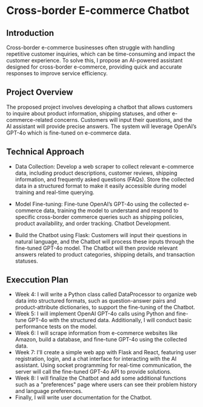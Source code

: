 # Cross-border E-commerce Chatbot

## Introduction
Cross-border e-commerce businesses often struggle with handling repetitive customer inquiries, which can be time-consuming and impact the customer experience. To solve this, I propose an AI-powered assistant designed for cross-border e-commerce, providing quick and accurate responses to improve service efficiency.

## Project Overview
The proposed project involves developing a chatbot that allows customers to inquire about product information, shipping statuses, and other e-commerce-related concerns. Customers will input their questions, and the AI assistant will provide precise answers. The system will leverage OpenAI’s GPT-4o which is fine-tuned on e-commerce data.

## Technical Approach
   * Data Collection: Develop a web scraper to collect relevant e-commerce data, including product descriptions, customer reviews, shipping information, and frequently asked questions (FAQs).
Store the collected data in a structured format to make it easily accessible during model training and real-time querying.
   
   * Model Fine-tuning: Fine-tune OpenAI’s GPT-4o using the collected e-commerce data, training the model to understand and respond to specific cross-border commerce queries such as shipping policies, product availability, and order tracking.
Chatbot Development. 
   * Build the Chatbot using Flask: Customers will input their questions in natural language, and the Chatbot will process these inputs through the fine-tuned GPT-4o model. 
The Chatbot will then provide relevant answers related to product categories, shipping details, and transaction statuses. 
   
## Execcution Plan
* Week 4: I will write a Python class called DataProcessor to organize web data into structured formats, such as question-answer pairs and product-attribute dictionaries, to support the fine-tuning of the Chatbot.
* Week 5: I will implement OpenAI GPT-4o calls using Python and fine-tune GPT-4o with the structured data. Additionally, I will conduct basic performance tests on the model.
* Week 6: I will scrape information from e-commerce websites like Amazon, build a database, and fine-tune GPT-4o using the collected data. 
* Week 7: I'll create a simple web app with Flask and React, featuring user registration, login, and a chat interface for interacting with the AI assistant. Using socket programming for real-time communication, the server will call the fine-tuned GPT-4o API to provide solutions.
* Week 8: I will finalize the Chatbot and add some additional functions such as a "preferences" page where users can see their problem history and language preferences. 
* Finally, I will write user documentation for the Chatbot.


